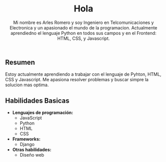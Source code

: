 <!DOCTYPE html>
<html lang="es">
<head>
  <meta charset="UTF-8">
  <meta name="viewport" content="width=device-width, initial-scale=1.0">

  <!-- CSS -->
  <link rel="stylesheet" href="style.css">
</head>
<body>

  <!-- Cabecera -->
  <header>
    <h1>Hola</h1>
    <p>Mi nombre es Arles Romero y soy Ingeniero en Telcomunicaciones y Electronica y un apasionado el mundo de la programacion.
    Actualmente aprendiedno el lenguaje Python en todos sus campos y en el Frontend: HTML, CSS, y Javascript. </p>
  </header>

  <!-- Resumen -->
  <section class="resumen">
    <h2>Resumen</h2>
    <p>Estoy actualmente aprendiendo a trabajar con el lenguaje de Pyhton, HTML, CSS y Javascript. Me apasiona resolver problemas y buscar simpre la solucion mas optima.</p>
  </section>

  <!-- Proyectos
  <section class="proyectos">
    <h2>Proyectos</h2>
    <ul>
      <li>
        <a href="#">Proyecto 1</a>
        <p>Una breve descripción del proyecto 1.</p>
      </li>
      <li>
        <a href="#">Proyecto 2</a>
        <p>Una breve descripción del proyecto 2.</p>
      </li>
      <li>
        <a href="#">Proyecto 3</a>
        <p>Una breve descripción del proyecto 3.</p>
      </li>
    </ul>
  </section> -->

  <!-- Habilidades -->
  <section class="habilidades">
    <h2>Habilidades Basicas</h2>
    <ul>
      <li>
        <strong>Lenguajes de programación:</strong>
        <ul>
          <li>JavaScript</li>
          <li>Python</li>
          <li>HTML</li>
          <li>CSS</li>
        </ul>
      </li>
      <li>
        <strong>Frameworks:</strong>
        <ul>
          <li>Django</li>
        </ul>
      </li>
      <li>
        <strong>Otras habilidades:</strong>
        <ul>
          <li>Diseño web</li>
        </ul>
      </li>
    </ul>
  </section>

  <!-- Contacto 
  <section class="contacto">
    <h2>Contacto</h2>
    <ul>
      <li>
        <a href="https://www.linkedin.com/in/arles-romero-rodr%C3%ADguez-a63959171/">LinkedIn</a>
      </li>
    </ul>
  </section> -->

</body>
</html>
<!--
**AR2Dev/AR2Dev** is a ✨ _special_ ✨ repository because its `README.md` (this file) appears on your GitHub profile.

Here are some ideas to get you started:

- 🔭 I’m currently working on ...
- 🌱 I’m currently learning ...
- 👯 I’m looking to collaborate on ...
- 🤔 I’m looking for help with ...
- 💬 Ask me about ...
- 📫 How to reach me: ...
- 😄 Pronouns: ...
- ⚡ Fun fact: ...
-->
